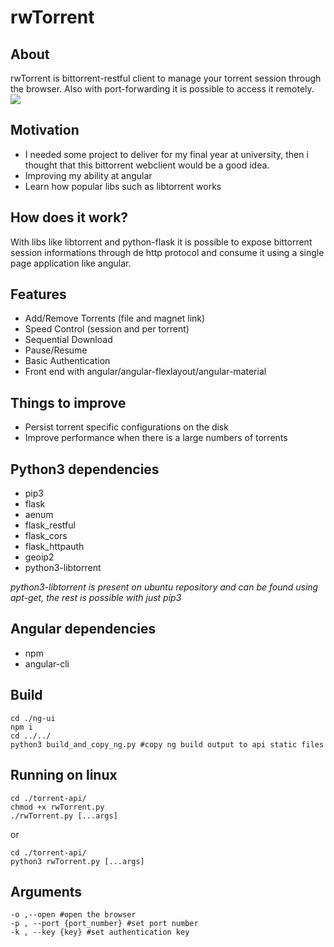 # rwTorrent

## About
rwTorrent is bittorrent-restful client to manage your torrent session through the browser. Also with port-forwarding it is possible to access it remotely. ![](./media/demo.gif)

## Motivation
* I needed some project to deliver for my final year at university, then i thought that this bittorrent webclient  would be a good idea.
* Improving my ability at angular
* Learn how popular libs such as libtorrent works 

## How does it work?
With libs like libtorrent and python-flask it is possible to expose bittorrent session informations through de http protocol and consume it using a single page application like angular.

## Features
* Add/Remove Torrents (file and magnet link)
* Speed Control (session and per torrent)
* Sequential Download
* Pause/Resume
* Basic Authentication
* Front end with angular/angular-flexlayout/angular-material


## Things to improve
* Persist torrent specific configurations on the disk 
* Improve performance when there is a large numbers of torrents

##  Python3 dependencies
* pip3
* flask
* aenum
* flask_restful
* flask_cors
* flask_httpauth
* geoip2
* python3-libtorrent

*python3-libtorrent is present on ubuntu repository and can be found using apt-get, the rest is possible with just pip3*

## Angular dependencies
* npm
* angular-cli

## Build
```
cd ./ng-ui
npm i
cd ../../
python3 build_and_copy_ng.py #copy ng build output to api static files
```

## Running on  linux
```
cd ./torrent-api/
chmod +x rwTorrent.py
./rwTorrent.py [...args]
```
or 
```
cd ./torrent-api/
python3 rwTorrent.py [...args]
```
## Arguments
```
-o ,--open #open the browser
-p , --port {port_number} #set port number
-k , --key {key} #set authentication key
```


